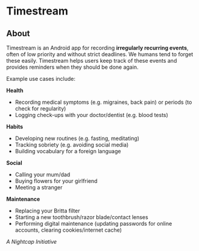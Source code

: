 # Timestream

## About
Timestream is an Android app for recording **irregularly recurring events**, often of low priority and without strict deadlines. We humans tend to forget these easily. Timestream helps users keep track of these events and provides reminders when they should be done again.

Example use cases include:

**Health**
- Recording medical symptoms (e.g. migraines, back pain) or periods (to check for regularity)
- Logging check-ups with your doctor/dentist (e.g. blood tests)

**Habits**
- Developing new routines (e.g. fasting, meditating)
- Tracking sobriety (e.g. avoiding social media)
- Building vocabulary for a foreign language

**Social**
- Calling your mum/dad
- Buying flowers for your girlfriend
- Meeting a stranger

**Maintenance**
- Replacing your Britta filter
- Starting a new toothbrush/razor blade/contact lenses
- Performing digital maintenance (updating passwords for online accounts, clearing cookies/internet cache)

_A Nightcap Initiative_